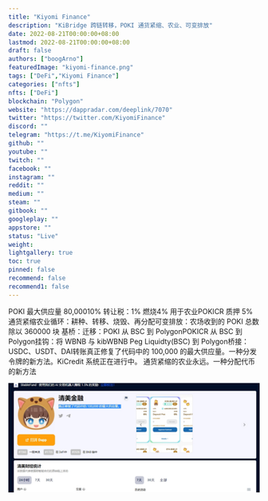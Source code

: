 ```yaml
---
title: "Kiyomi Finance"
description: "KiBridge 跨链转移，POKI 通货紧缩、农业、可变排放"
date: 2022-08-21T00:00:00+08:00
lastmod: 2022-08-21T00:00:00+08:00
draft: false
authors: ["boogArno"]
featuredImage: "kiyomi-finance.png"
tags: ["DeFi","Kiyomi Finance"]
categories: ["nfts"]
nfts: ["DeFi"]
blockchain: "Polygon"
website: "https://dappradar.com/deeplink/7070"
twitter: "https://twitter.com/KiyomiFinance"
discord: ""
telegram: "https://t.me/KiyomiFinance"
github: ""
youtube: ""
twitch: ""
facebook: ""
instagram: ""
reddit: ""
medium: ""
steam: ""
gitbook: ""
googleplay: ""
appstore: ""
status: "Live"
weight: 
lightgallery: true
toc: true
pinned: false
recommend: false
recommend1: false
---
```

POKI 最大供应量 80,00010% 转让税：1% 燃烧4% 用于农业POKICR 质押 5%
通货紧缩农业循环：耕种、转移、烧毁、再分配可变排放：农场收到的 POKI 总数除以 360000 块
基桥：迁移：POKI 从 BSC 到 PolygonPOKICR 从 BSC 到 Polygon挂钩：将 WBNB 与 kibWBNB Peg Liquidty(BSC) 到 Polygon桥接：USDC、USDT、DAI转账真正修复了代码中的 100,000 的最大供应量。一种分发令牌的新方法。KiCredit 系统正在进行中。 通货紧缩的农业永远。一种分配代币的新方法

![1](1.jpg)